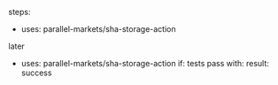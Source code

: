 steps:
  - uses: parallel-markets/sha-storage-action

later
  - uses: parallel-markets/sha-storage-action
    if: tests pass
    with:
      result: success

